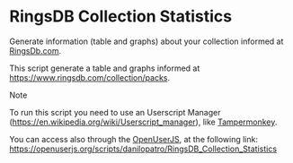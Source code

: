 # RingsDB Collection Statistics
Generate information (table and graphs) about your collection informed at [RingsDb.com](https://ringsdb.com/).

This script generate a table and graphs informed at https://www.ringsdb.com/collection/packs.

> [!NOTE]
> To run this script you need to use an Userscript Manager (https://en.wikipedia.org/wiki/Userscript_manager), like [Tampermonkey](https://www.tampermonkey.net/).
> 
> You can access also through the [OpenUserJS](https://openuserjs.org/), at the following link: https://openuserjs.org/scripts/danilopatro/RingsDB_Collection_Statistics
